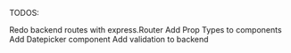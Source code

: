 TODOS:

Redo backend routes with express.Router
Add Prop Types to components
Add Datepicker component
Add validation to backend
